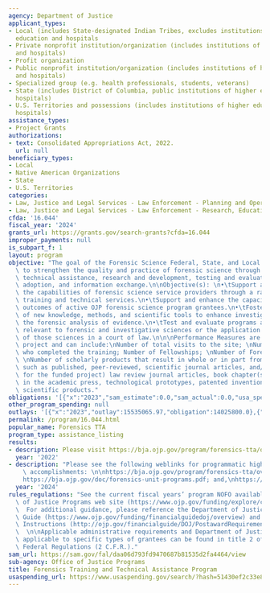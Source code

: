 ```yaml
---
agency: Department of Justice
applicant_types:
- Local (includes State-designated Indian Tribes, excludes institutions of higher
  education and hospitals
- Private nonprofit institution/organization (includes institutions of higher education
  and hospitals)
- Profit organization
- Public nonprofit institution/organization (includes institutions of higher education
  and hospitals)
- Specialized group (e.g. health professionals, students, veterans)
- State (includes District of Columbia, public institutions of higher education and
  hospitals)
- U.S. Territories and possessions (includes institutions of higher education and
  hospitals)
assistance_types:
- Project Grants
authorizations:
- text: Consolidated Appropriations Act, 2022.
  url: null
beneficiary_types:
- Local
- Native American Organizations
- State
- U.S. Territories
categories:
- Law, Justice and Legal Services - Law Enforcement - Planning and Operations
- Law, Justice and Legal Services - Law Enforcement - Research, Education, Training
cfda: '16.044'
fiscal_year: '2024'
grants_url: https://grants.gov/search-grants?cfda=16.044
improper_payments: null
is_subpart_f: 1
layout: program
objective: "The goal of the Forensic Science Federal, State, and Local Projects is\
  \ to strengthen the quality and practice of forensic science through training and\
  \ technical assistance, research and development, testing and evaluation, technology\
  \ adoption, and information exchange.\n\nObjective(s): \n•\tSupport and strengthen\
  \ the capabilities of forensic science service providers through a range of dedicated\
  \ training and technical services.\n•\tSupport and enhance the capacity and program\
  \ outcomes of active OJP forensic science program grantees.\n•\tFoster the development\
  \ of new knowledge, methods, and scientific tools to enhance investigations and\
  \ the forensic analysis of evidence.\n•\tTest and evaluate programs and practices\
  \ relevant to forensic and investigative sciences or the application and outcomes\
  \ of those sciences in a court of law.\n\n\nPerformance Measures are dependent on\
  \ project and can include:\nNumber of total visits to the site; \nNumber of individuals\
  \ who completed the training; Number of Fellowships; \nNumber of Forensic Investigations;\
  \ \nNumber of scholarly products that result in whole or in part from work funded,\
  \ such as published, peer-reviewed, scientific journal articles, and/or (as appropriate\
  \ for the funded project) law review journal articles, book chapter(s) or book(s)\
  \ in the academic press, technological prototypes, patented inventions, or similar\
  \ scientific products."
obligations: '[{"x":"2023","sam_estimate":0.0,"sam_actual":0.0,"usa_spending_actual":13025800.0},{"x":"2024","sam_estimate":0.0,"sam_actual":6009532.0,"usa_spending_actual":4059824.0},{"x":"2025","sam_estimate":0.0,"sam_actual":0.0,"usa_spending_actual":-7698.94}]'
other_program_spending: null
outlays: '[{"x":"2023","outlay":15535065.97,"obligation":14025800.0},{"x":"2024","outlay":43744.59,"obligation":3059824.0},{"x":"2025","outlay":0.0,"obligation":0.0}]'
permalink: /program/16.044.html
popular_name: Forensics TTA
program_type: assistance_listing
results:
- description: Please visit https://bja.ojp.gov/program/forensics-tta/overview.
  year: '2022'
- description: "Please see the following weblinks for programmatic highlights and\
    \ accomplishments: \n\nhttps://bja.ojp.gov/program/forensics-tta/overview;\nhttps://www.forensicstta.org/;\n\
    https://bja.ojp.gov/doc/forensics-unit-programs.pdf; and,\nhttps://www.forensicstta.org/highlights-and-events/."
  year: '2024'
rules_regulations: "See the current fiscal years’ program NOFO available at the Office\
  \ of Justice Programs web site (https://www.ojp.gov/funding/explore/current-funding-opportunities).\
  \  For additional guidance, please reference the Department of Justice Grants Financial\
  \ Guide (https://www.ojp.gov/funding/financialguidedoj/overview) and Post award\
  \ Instructions (http://ojp.gov/financialguide/DOJ/PostawardRequirements/index.htm).\
  \  \n\nApplicable administrative requirements and Department of Justice regulations\
  \ applicable to specific types of grantees can be found in title 2 of the Code of\
  \ Federal Regulations (2 C.F.R.)."
sam_url: https://sam.gov/fal/daa06d793fd9470687b81535d2fa4464/view
sub-agency: Office of Justice Programs
title: Forensics Training and Technical Assistance Program
usaspending_url: https://www.usaspending.gov/search/?hash=51430ef2c33e841c12c672436d9f516c
---
```


